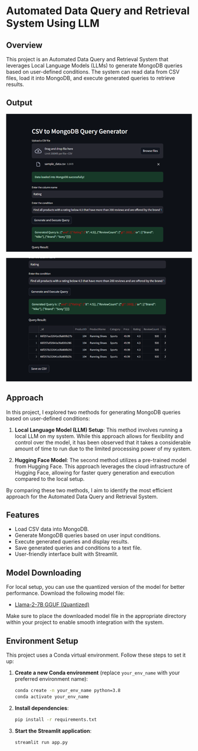 # Automated Data Query and Retrieval System Using LLM

## Overview

This project is an Automated Data Query and Retrieval System that leverages Local Language Models (LLMs) to generate MongoDB queries based on user-defined conditions. The system can read data from CSV files, load it into MongoDB, and execute generated queries to retrieve results. 

## Output
![alt text](image.png)

![alt text](image2.png)


## Approach

In this project, I explored two methods for generating MongoDB queries based on user-defined conditions:

1. **Local Language Model (LLM) Setup**: This method involves running a local LLM on my system. While this approach allows for flexibility and control over the model, it has been observed that it takes a considerable amount of time to run due to the limited processing power of my system.

2. **Hugging Face Model**: The second method utilizes a pre-trained model from Hugging Face. This approach leverages the cloud infrastructure of Hugging Face, allowing for faster query generation and execution compared to the local setup.

By comparing these two methods, I aim to identify the most efficient approach for the Automated Data Query and Retrieval System.

## Features

- Load CSV data into MongoDB.
- Generate MongoDB queries based on user input conditions.
- Execute generated queries and display results.
- Save generated queries and conditions to a text file.
- User-friendly interface built with Streamlit.

## Model Downloading

For local setup, you can use the quantized version of the model for better performance. Download the following model file:

- [Llama-2-7B GGUF (Quantized)](https://huggingface.co/TheBloke/Llama-2-7B-GGML/blob/main/llama-2-7b.ggmlv3.q8_0.bin)

Make sure to place the downloaded model file in the appropriate directory within your project to enable smooth integration with the system.


## Environment Setup

This project uses a Conda virtual environment. Follow these steps to set it up:

1. **Create a new Conda environment** (replace `your_env_name` with your preferred environment name):
   ```bash
   conda create -n your_env_name python=3.8
   conda activate your_env_name


2. **Install dependencies**:
    ```bash
    pip install -r requirements.txt

3. **Start the Streamlit application**:
    ```bash
    streamlit run app.py
